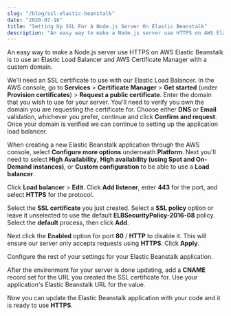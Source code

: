 ```yaml
---
slug: "/blog/ssl-elastic-beanstalk"
date: "2020-07-16"
title: "Setting Up SSL For A Node.js Server On Elastic Beanstalk"
description: "An easy way to make a Node.js server use HTTPS on AWS Elastic Beanstalk is to use an Elastic Load Balancer and AWS Certificate Manager with a custom domain."
---
```


An easy way to make a Node.js server use HTTPS on AWS Elastic Beanstalk is to use an Elastic Load Balancer and AWS Certificate Manager with a custom domain.

We'll need an SSL certificate to use with our Elastic Load Balancer. In the AWS console, go to **Services** > **Certificate Manager** > **Get started** (under **Provision certificates**) > **Request a public certificate**. Enter the domain that you wish to use for your server. You'll need to verify you own the domain you are requesting the certificate for. Choose either **DNS** or **Email** validation, whichever you prefer, continue and click **Confirm and request**. Once your domain is verified we can continue to setting up the application load balancer.

When creating a new Elastic Beanstalk application through the AWS console, select **Configure more options** underneath **Platform**. Next you'll need to select **High Availability**, **High availability (using Spot and On-Demand instances)**, or **Custom configuration** to be able to use a **Load balancer**.

Click **Load balancer** > **Edit**. Click **Add listener**, enter **443** for the port, and select **HTTPS** for the protocol.

Select the **SSL certificate** you just created. Select a **SSL policy** option or leave it unselected to use the default **ELBSecurityPolicy-2016-08** policy. Select the **default** process, then click **Add**.

Next click the **Enabled** option for port **80** / **HTTP** to disable it. This will ensure our server only accepts requests using **HTTPS**. Click **Apply**.

Configure the rest of your settings for your Elastic Beanstalk application.

After the environment for your server is done updating, add a **CNAME** record set for the URL you created the SSL certificate for. Use your application's Elastic Beanstalk URL for the value.

Now you can update the Elastic Beanstalk application with your code and it is ready to use **HTTPS**.
